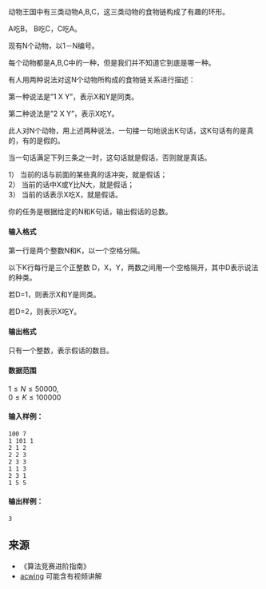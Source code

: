 动物王国中有三类动物A,B,C，这三类动物的食物链构成了有趣的环形。

A吃B， B吃C，C吃A。

现有N个动物，以1－N编号。

每个动物都是A,B,C中的一种，但是我们并不知道它到底是哪一种。

有人用两种说法对这N个动物所构成的食物链关系进行描述：

第一种说法是”1 X Y”，表示X和Y是同类。

第二种说法是”2 X Y”，表示X吃Y。

此人对N个动物，用上述两种说法，一句接一句地说出K句话，这K句话有的是真的，有的是假的。

当一句话满足下列三条之一时，这句话就是假话，否则就是真话。

1） 当前的话与前面的某些真的话冲突，就是假话；  
2） 当前的话中X或Y比N大，就是假话；  
3） 当前的话表示X吃X，就是假话。

你的任务是根据给定的N和K句话，输出假话的总数。

#### 输入格式

第一行是两个整数N和K，以一个空格分隔。

以下K行每行是三个正整数 D，X，Y，两数之间用一个空格隔开，其中D表示说法的种类。

若D=1，则表示X和Y是同类。

若D=2，则表示X吃Y。

#### 输出格式

只有一个整数，表示假话的数目。

#### 数据范围

$1 \le N \le 50000$,  
$0 \le K \le 100000$

#### 输入样例：

```
100 7
1 101 1 
2 1 2
2 2 3 
2 3 3 
1 1 3 
2 3 1 
1 5 5
```

#### 输出样例：

```
3
```

## 来源 
- 《算法竞赛进阶指南》
- [acwing](https://www.acwing.com/problem/content/242/) 可能含有视频讲解
